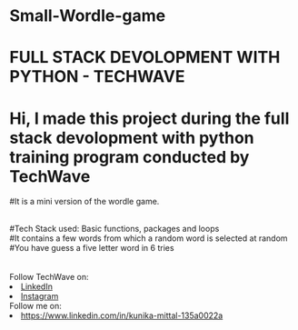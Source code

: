 # Small-Wordle-game
# FULL STACK DEVOLOPMENT WITH PYTHON - TECHWAVE

# Hi, I made this project during the full stack devolopment with python training program conducted by <b>TechWave</b>

#It is a mini version of the wordle game.

<br>
#Tech Stack used: Basic functions, packages and loops
<br>
#It contains a few words from which a random word is selected at random
<br>
#You have guess a five letter word in 6 tries
<br>

<br>
<br>
Follow TechWave on: 
<li><a href="https://www.linkedin.com/company/techwave-courses/">LinkedIn</a>
<li><a href="https://www.instagram.com/techwave.courses/">Instagram</a>
<br>
Follow me on: 
<li><a href="">https://www.linkedin.com/in/kunika-mittal-135a0022a</a>




